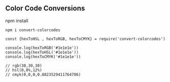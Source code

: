 ## Color Code Conversions

npm install
```
npm i convert-colorcodes
```

```
const {hexToHSL , hexToRGB, hexToCMYK} = require('convert-colorcodes')

console.log(hexToRGB('#1e1e1e'))
console.log(hexToHSL('#1e1e1e'))
console.log(hexToCMYK('#1e1e1e'))

// rgb(30,30,30)
// hsl(0,0%,12%)
// cmyk(0,0,0,0.8823529411764706)

```
